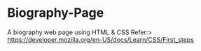 # Biography-Page
A biography web page using HTML & CSS 
Refer:> https://developer.mozilla.org/en-US/docs/Learn/CSS/First_steps
